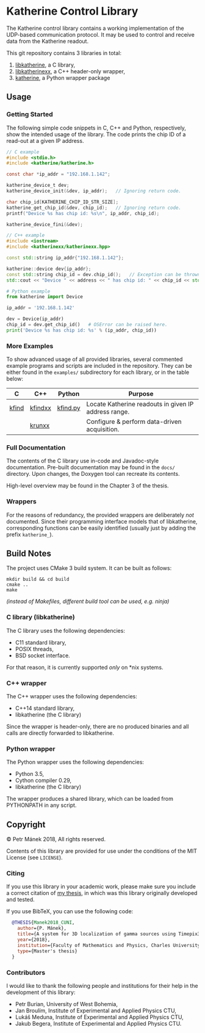 Katherine Control Library
=========================

The Katherine control library contains a working implementation of the
UDP-based communication protocol. It may be used to control and receive
data from the Katherine readout.

This git repository contains 3 libraries in total:

 1. [libkatherine](./c/), a C library,
 2. [libkatherinexx](./cxx/), a C++ header-only wrapper,
 3. [katherine](./python/), a Python wrapper package


## Usage

### Getting Started

The following simple code snippets in C, C++ and Python, respectively,
show the intended usage of the library. The code prints the chip ID of
a read-out at a given IP address.

```c
// C example
#include <stdio.h>
#include <katherine/katherine.h>

const char *ip_addr = "192.168.1.142";

katherine_device_t dev;
katherine_device_init(&dev, ip_addr);   // Ignoring return code.

char chip_id[KATHERINE_CHIP_ID_STR_SIZE];
katherine_get_chip_id(&dev, chip_id);   // Ignoring return code.
printf("Device %s has chip id: %s\n", ip_addr, chip_id);

katherine_device_fini(&dev);
```

```cpp
// C++ example
#include <iostream>
#include <katherinexx/katherinexx.hpp>

const std::string ip_addr{"192.168.1.142"};

katherine::device dev{ip_addr};
const std::string chip_id = dev.chip_id();   // Exception can be thrown here.
std::cout << "Device " << address << " has chip id: " << chip_id << std::endl;
```

```python
# Python example
from katherine import Device

ip_addr = '192.168.1.142'

dev = Device(ip_addr)
chip_id = dev.get_chip_id()   # OSError can be raised here.
print('Device %s has chip id: %s' % (ip_addr, chip_id))
```

### More Examples

To show advanced usage of all provided libraries, several commented example
programs and scripts are included in the repository. They can be either found
in the `examples/` subdirectory for each library, or in the table below:

| C                             | C++                                   | Python                                    | Purpose                                              |
|-------------------------------|---------------------------------------|-------------------------------------------|------------------------------------------------------|
| [kfind](./c/examples/kfind.c) | [kfindxx](./cxx/examples/kfindxx.cpp) | [kfind.py](./python/examples/kfind.py)    | Locate Katherine readouts in given IP address range. |
|                               | [krunxx](./cxx/examples/krunxx.cpp)   |                                           | Configure & perform data-driven acquisition.         |


### Full Documentation

The contents of the C library use in-code and Javadoc-style documentation.
Pre-built documentation may be found in the `docs/` directory. Upon changes,
the Doxygen tool can recreate its contents.

High-level overview may be found in the Chapter 3 of the thesis.


### Wrappers

For the reasons of redundancy, the provided wrappers are deliberately _not_
documented. Since their programming interface models that of libkatherine,
corresponding functions can be easily identified (usually just by adding the
prefix `katherine_`).


## Build Notes

The project uses CMake 3 build system. It can be built as follows:

```shell
mkdir build && cd build
cmake ..
make
```

_(instead of Makefiles, different build tool can be used, e.g. ninja)_


### C library (libkatherine)

The C library uses the following dependencies:

 - C11 standard library,
 - POSIX threads,
 - BSD socket interface.

For that reason, it is currently supported *only* on \*nix systems.


### C++ wrapper

The C++ wrapper uses the following dependencies:

 - C++14 standard library,
 - libkatherine (the C library)

Since the wrapper is header-only, there are no produced binaries and all calls
are directly forwarded to libkatherine.


### Python wrapper

The Python wrapper uses the following dependencies:

 - Python 3.5,
 - Cython compiler 0.29,
 - libkatherine (the C library)

The wrapper produces a shared library, which can be loaded from PYTHONPATH
in any script.


## Copyright

&copy; Petr Mánek 2018, All rights reserved.

Contents of this library are provided for use under the conditions of the
MIT License (see `LICENSE`).


### Citing

If you use this library in your academic work, please make sure you include
a correct citation of [my thesis][thesis], in which was this library originally
developed and tested.

If you use BibTeX, you can use the following code:

```bibtex
  @THESIS{Manek2018_CUNI,
    author={P. Mánek},
    title={A system for 3D localization of gamma sources using Timepix3-based Compton cameras},
    year={2018},
    institution={Faculty of Mathematics and Physics, Charles University},
    type={Master's thesis}
  } 
```


### Contributors

I would like to thank the following people and institutions for their help
in the development of this library:

 - Petr Burian, University of West Bohemia,
 - Jan Broulím, Institute of Experimental and Applied Physics CTU,
 - Lukáš Meduna, Institute of Experimental and Applied Physics CTU,
 - Jakub Begera, Institute of Experimental and Applied Physics CTU.


[thesis]: http://hdl.handle.net/20.500.11956/101404
